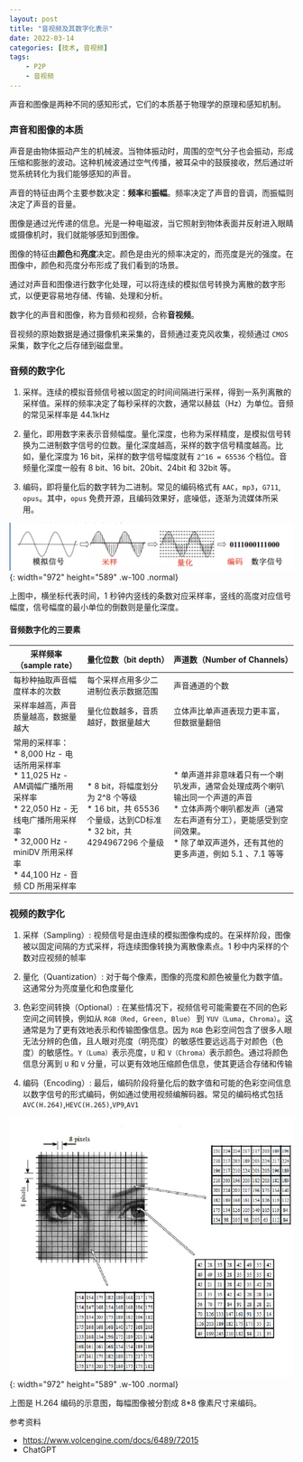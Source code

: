 ```yaml
---
layout: post
title: "音视频及其数字化表示"
date: 2022-03-14
categories: [技术, 音视频]
tags:
    - P2P
    - 音视频
---
```


声音和图像是两种不同的感知形式，它们的本质基于物理学的原理和感知机制。

### 声音和图像的本质
声音是由物体振动产生的机械波。当物体振动时，周围的空气分子也会振动，形成压缩和膨胀的波动。这种机械波通过空气传播，被耳朵中的鼓膜接收，然后通过听觉系统转化为我们能够感知的声音。

声音的特征由两个主要参数决定：**频率**和**振幅**。频率决定了声音的音调，而振幅则决定了声音的音量。

图像是通过光传递的信息。光是一种电磁波，当它照射到物体表面并反射进入眼睛或摄像机时，我们就能够感知到图像。

图像的特征由**颜色**和**亮度**决定。颜色是由光的频率决定的，而亮度是光的强度。在图像中，颜色和亮度分布形成了我们看到的场景。

通过对声音和图像进行数字化处理，可以将连续的模拟信号转换为离散的数字形式，以便更容易地存储、传输、处理和分析。

数字化的声音和图像，称为音频和视频，合称**音视频**。

音视频的原始数据是通过摄像机来采集的，音频通过麦克风收集，视频通过 `CMOS` 采集，数字化之后存储到磁盘里。

### 音频的数字化

1. 采样。连续的模拟音频信号被以固定的时间间隔进行采样，得到一系列离散的采样值。采样的频率决定了每秒采样的次数，通常以赫兹（Hz）为单位。音频的常见采样率是 44.1kHz

2. 量化，即用数字来表示音频幅度。量化深度，也称为采样精度，是模拟信号转换为二进制数字信号的位数。量化深度越高，采样的数字信号精度越高。比如，量化深度为 16 bit，采样的数字信号幅度就有 `2^16 = 65536` 个档位。音频量化深度一般有 8 bit、16 bit、20bit、24bit 和 32bit 等。

3. 编码，即将量化后的数字转为二进制。常见的编码格式有 `AAC`，`mp3`，`G711`, `opus`。其中，`opus` 免费开源，且编码效果好，底噪低，逐渐为流媒体所采用。

![audio_sample](/assets/img/post/post-2022-06-08/audio_sample.png){: width="972" height="589" .w-100 .normal}

上图中，横坐标代表时间，1 秒钟内竖线的条数对应采样率，竖线的高度对应信号幅度，信号幅度的最小单位的倒数则是量化深度。

#### 音频数字化的三要素

|采样频率（sample rate）|量化位数（bit depth）|声道数（Number of Channels）|
|-------------------|--------------------|---------------------------|
|每秒种抽取声音幅度样本的次数|每个采样点用多少二进制位表示数据范围|声音通道的个数|
|采样率越高，声音质量越高，数据量越大|量化位数越多，音质越好，数据量越大|立体声比单声道表现力更丰富，但数据量翻倍|
|常用的采样率：<br> * 8,000 Hz - 电话所用采样率 <br> * 11,025 Hz - AM调幅广播所用采样率 <br> * 22,050 Hz - 无线电广播所用采样率 <br> * 32,000 Hz - miniDV 所用采样率 <br> * 44,100 Hz - 音频 CD 所用采样率| * 8 bit，将幅度划分为 2^8 个等级 <br> * 16 bit，共 65536 个量级，达到CD标准 <br> * 32 bit，共 4294967296 个量级 | * 单声道并非意味着只有一个喇叭发声，通常会处理成两个喇叭输出同一个声道的声音 <br> * 立体声两个喇叭都发声（通常左右声道有分工），更能感受到空间效果。<br> * 除了单双声道外，还有其他的更多声道，例如 5.1 、7.1 等等 |

### 视频的数字化

1. 采样（Sampling）: 视频信号是由连续的模拟图像构成的。在采样阶段，图像被以固定间隔的方式采样，将连续图像转换为离散像素点。1 秒中内采样的个数对应视频的帧率

2. 量化（Quantization）: 对于每个像素，图像的亮度和颜色被量化为数字值。这通常分为亮度量化和色度量化

3. 色彩空间转换（Optional）: 在某些情况下，视频信号可能需要在不同的色彩空间之间转换，例如从 `RGB（Red, Green, Blue）` 到 `YUV（Luma, Chroma）`。这通常是为了更有效地表示和传输图像信息。因为 `RGB` 色彩空间包含了很多人眼无法分辨的色值，且人眼对亮度（明亮度）的敏感性要远远高于对颜色（色度）的敏感性。`Y（Luma）`表示亮度，`U` 和 `V（Chroma）`表示颜色。通过将颜色信息分离到 `U` 和 `V` 分量，可以更有效地压缩颜色信息，使其更适合存储和传输

4. 编码（Encoding）: 最后，编码阶段将量化后的数字值和可能的色彩空间信息以数字信号的形式编码，例如通过使用视频编解码器。常见的编码格式包括 `AVC(H.264)`,`HEVC(H.265)`,`VP9`,`AV1`

![h264_codec](/assets/img/post/post-2022-06-08/h264_codec.png){: width="972" height="589" .w-100 .normal}

上图是 H.264 编码的示意图，每幅图像被分割成 8*8 像素尺寸来编码。



参考资料
- https://www.volcengine.com/docs/6489/72015
- ChatGPT
